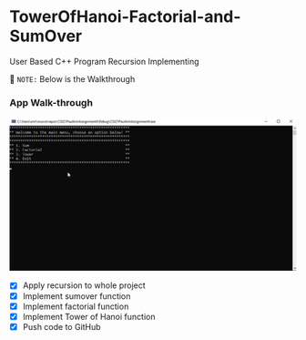 # TowerOfHanoi-Factorial-and-SumOver
User Based C++ Program Recursion Implementing

📝 `NOTE:` Below is the Walkthrough

### App Walk-through
![recursionc++](recursionc++.gif)

- [x] Apply recursion to whole project
- [x] Implement sumover function
- [x] Implement factorial function
- [x] Implement Tower of Hanoi function
- [x] Push code to GitHub
